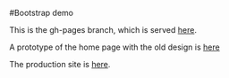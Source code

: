 #Bootstrap demo

This is the gh-pages branch, which is served <a href="http://pbogden.github.io/bootstrap">here</a>.

A prototype of the home page with the old design is <a href="http://pbogden.github.io/bootstrap/oldesign.html">here</a>

The production site is <a href="http://www.novametricsllc.com">here</a>.

